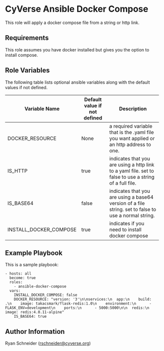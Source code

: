 CyVerse Ansible Docker Compose
===================

This role will apply a docker compose file from a string or http link.

Requirements
------------

This role assumes you have docker installed but gives you the option to install compose.

Role Variables
--------------

The following table lists optional ansible variables along with the default values if not defined.

Variable Name | Default value if not defined | Description
------------- | ---------------------- | -----------
DOCKER_RESOURCE  | None | a required variable that is the .yaml file you want applied or an http address to one.
IS_HTTP       | true | indicates that you are using a http link to a yaml file. set to false to use a string of a full file.
IS_BASE64     | false | indicates that you are using a base64 version of a file string. set to false to use a normal string.
INSTALL_DOCKER_COMPOSE     | true | indicates if you need to install docker compose

Example Playbook
----------------

This is a sample playbook:
````
- hosts: all
  become: true
  roles:
    - ansible-docker-compose
  vars:
    INSTALL_DOCKER_COMPOSE: false
    DOCKER_RESOURCE: "version: '3'\n\nservices:\n  app:\n    build: .\n    image: takacsmark/flask-redis:1.0\n    environment:\n      - FLASK_ENV=development\n    ports:\n      - 5000:5000\n\n  redis:\n    image: redis:4.0.11-alpine"
    IS_BASE64: true
````

Author Information
------------------
Ryan Schneider (rschneider@cyverse.org)
